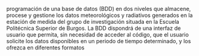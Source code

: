 programación de una base de datos (BDD) en dos niveles que almacene, procese y gestione los datos meteorológicos y radiativos generados en la estación de medida del grupo de investigación situada en la Escuela Politécnica Superior de Burgos. La BDD dispondrá de una interfaz de usuario que permita, sin necesidad de acceder al código, que el usuario solicite los datos disponibles en un periodo de tiempo determinado, y los ofrezca en diferentes formatos
